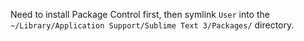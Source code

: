 Need to install Package Control first, then symlink `User` into the
`~/Library/Application Support/Sublime Text 3/Packages/` directory.
